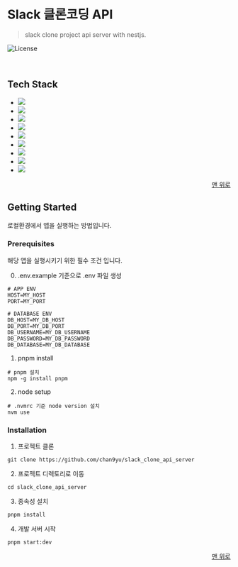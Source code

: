 <a name="readme-top"></a>

# Slack 클론코딩 API

> slack clone project api server with nestjs.

<!-- [![Hits](https://hits.seeyoufarm.com/api/count/incr/badge.svg?url=https%3A%2F%2Fgithub.com%2Fchan9yu%2Fdaily_look_server&count_bg=%23E0234E&title_bg=%23555555&icon=&icon_color=%23E7E7E7&title=hits&edge_flat=false)](https://hits.seeyoufarm.com) -->

![License](https://img.shields.io/badge/license-MIT-blue)

<!-- ![Build and Test](https://github.com/chan9yu/daily_look_server/actions/workflows/deploy.yml/badge.svg) -->

<br />

## Tech Stack

- <img src="https://img.shields.io/badge/nodejs-339933?style=for-the-badge&logo=nodedotjs&logoColor=white">
- <img src="https://img.shields.io/badge/express-000000?style=for-the-badge&logo=express&logoColor=white">
- <img src="https://img.shields.io/badge/nestjs-E0234E?style=for-the-badge&logo=nestjs&logoColor=white">
- <img src="https://img.shields.io/badge/typescript-3178C6?style=for-the-badge&logo=typescript&logoColor=white">
- <img src="https://img.shields.io/badge/mariadb-003545?style=for-the-badge&logo=mariadb&logoColor=white">
- <img src="https://img.shields.io/badge/typeorm-fd0b02?style=for-the-badge&logo=typeorm&logoColor=white">
- <img src="https://img.shields.io/badge/pnpm-F69220?style=for-the-badge&logo=pnpm&logoColor=white">
- <img src="https://img.shields.io/badge/cloudtype-000000?style=for-the-badge&logo=&logoColor=white">
- <img src="https://img.shields.io/badge/githubactions-2088FF?style=for-the-badge&logo=githubactions&logoColor=white">

<p align="right">
  <a href="#readme-top">맨 위로</a>
</p>

## Getting Started

로컬환경에서 앱을 실행하는 방법입니다.

### Prerequisites

해당 앱을 실행시키기 위한 필수 조건 입니다.

0. .env.example 기준으로 .env 파일 생성

```shell
# APP ENV
HOST=MY_HOST
PORT=MY_PORT

# DATABASE ENV
DB_HOST=MY_DB_HOST
DB_PORT=MY_DB_PORT
DB_USERNAME=MY_DB_USERNAME
DB_PASSWORD=MY_DB_PASSWORD
DB_DATABASE=MY_DB_DATABASE
```

1. pnpm install

```
# pnpm 설치
npm -g install pnpm
```

2. node setup

```
# .nvmrc 기준 node version 설치
nvm use
```

### Installation

1. 프로젝트 클론

```shell
git clone https://github.com/chan9yu/slack_clone_api_server
```

2. 프로젝트 디렉토리로 이동

```shell
cd slack_clone_api_server
```

3. 종속성 설치

```shell
pnpm install
```

4. 개발 서버 시작

```
pnpm start:dev
```

<p align="right">
  <a href="#readme-top">맨 위로</a>
</p>
